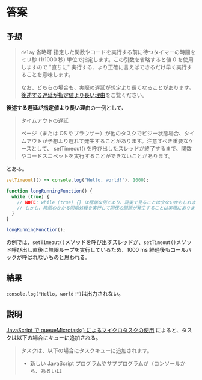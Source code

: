 # 答案

## 予想

> `delay` 省略可
> 指定した関数やコードを実行する前に待つタイマーの時間をミリ秒 (1/1000 秒) 単位で指定します。この引数を省略すると値 0 を使用しますので "直ちに" 実行する、より正確に言えばできるだけ早く実行することを意味します。
>
> なお、どちらの場合も、実際の遅延が想定より長くなることがあります。[後述する遅延が指定値より長い理由](https://developer.mozilla.org/ja/docs/Web/API/setTimeout#遅延が指定値より長い理由)をご覧ください。

**後述する遅延が指定値より長い理由**の一例として、

> タイムアウトの遅延
>
> ページ（または OS やブラウザー）が他のタスクでビジー状態場合、タイムアウトが予想より遅れて発生することがあります。注意すべき重要なケースとして、 setTimeout() を呼び出したスレッドが終了するまで、関数やコードスニペットを実行することができないことがあります。

とある。

```js
setTimeout(() => console.log("Hello, world!"), 1000);

function longRunningFunction() {
  while (true) {
    // NOTE: while (true) {} は極端な例であり、現実で見ることは少ないかもしれません。
    // しかし、時間のかかる同期処理を実行して同様の問題が発生することは実際にあります。
  }
}

longRunningFunction();
```

の例では、`setTimeout()`メソッドを呼び出すスレッドが、`setTimeout()`メソッド呼び出し直後に無限ループを実行しているため、1000 ms 経過後もコールバックが呼ばれないものと思われる。

## 結果

`console.log("Hello, world!")`は出力されない。

## 説明

[JavaScript で queueMicrotask() によるマイクロタスクの使用](https://developer.mozilla.org/ja/docs/Web/API/HTML_DOM_API/Microtask_guide)
によると、タスクは以下の場合にキューに追加される。

> タスクは、以下の場合にタスクキューに追加されます。
>
> - 新しい JavaScript プログラムやサブプログラムが（コンソールから、あるいは <script> 要素内のコードを実行して）直接実行されたとき。
> - イベントが発生し、イベントのコールバック関数がタスクキューに追加された場合。
> - setTimeout() または setInterval() で作成したタイムアウトまたはインターバルに達すると、対応するコールバックがタスクキューに追加されます。

今回のケースだと、setTimeout()がタイムアウトに達してコールバックがエンキューされるまえに、無限ループのタスクがエンキューされてしまうため、コールバックが実行されないと説明できる
